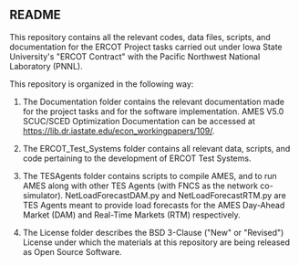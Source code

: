## README

This repository contains all the relevant codes, data files, scripts, and documentation for the ERCOT Project tasks carried out under Iowa State University's "ERCOT Contract" with the Pacific Northwest National Laboratory (PNNL).

This repository is organized in the following way:

1. The Documentation folder contains the relevant documentation made for the project tasks and for the software implementation. AMES V5.0 SCUC/SCED Optimization Documentation can be accessed at https://lib.dr.iastate.edu/econ_workingpapers/109/.

2. The ERCOT_Test_Systems folder contains all relevant data, scripts, and code pertaining to the development of ERCOT Test Systems.

3. The TESAgents folder contains scripts to compile AMES, and to run AMES along with other TES Agents (with FNCS as the network co-simulator). NetLoadForecastDAM.py and NetLoadForecastRTM.py are TES Agents meant to provide load forecasts for the AMES Day-Ahead Market (DAM) and Real-Time Markets (RTM) respectively.

4. The License folder describes the BSD 3-Clause ("New" or "Revised") License under which the materials at this repository are being released as Open Source Software.


